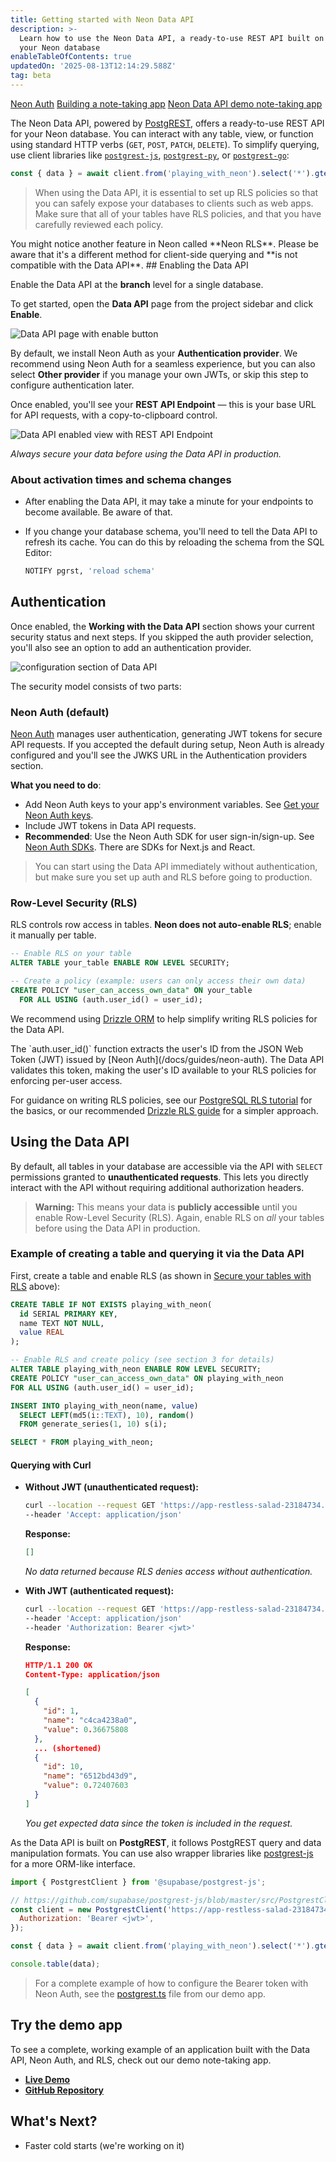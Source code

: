 ```yaml
---
title: Getting started with Neon Data API
description: >-
  Learn how to use the Neon Data API, a ready-to-use REST API built on top of
  your Neon database
enableTableOfContents: true
updatedOn: '2025-08-13T12:14:29.588Z'
tag: beta
---
```


<FeatureBetaProps feature_name="Neon Data API" />

<InfoBlock>
  <DocsList title="Related docs" theme="docs">
    <a href="/docs/guides/neon-auth">Neon Auth</a>
    <a href="/docs/data-api/demo">Building a note-taking app</a>
  </DocsList>
  <DocsList title="Demo app" theme="repo">
    <a href="https://github.com/neondatabase-labs/neon-data-api-neon-auth">Neon Data API demo note-taking app</a>
  </DocsList>
</InfoBlock>

The Neon Data API, powered by [PostgREST](https://docs.postgrest.org/en/v13/), offers a ready-to-use REST API for your Neon database. You can interact with any table, view, or function using standard HTTP verbs (`GET`, `POST`, `PATCH`, `DELETE`). To simplify querying, use client libraries like [`postgrest-js`](https://github.com/supabase/postgrest-js), [`postgrest-py`](https://github.com/supabase-community/postgrest-py), or [`postgrest-go`](https://github.com/supabase-community/postgrest-go):

```javascript shouldWrap
const { data } = await client.from('playing_with_neon').select('*').gte('value', 0.5);
```

> When using the Data API, it is essential to set up RLS policies so that you can safely expose your databases to clients such as web apps. Make sure that all of your tables have RLS policies, and that you have carefully reviewed each policy.

<Admonition type="info" title="A note on Neon RLS">
You might notice another feature in Neon called **Neon RLS**. Please be aware that it's a different method for client-side querying and **is not compatible with the Data API**.
</Admonition>

<Steps>
## Enabling the Data API

Enable the Data API at the **branch** level for a single database.

To get started, open the **Data API** page from the project sidebar and click **Enable**.

![Data API page with enable button](/docs/data-api/new_data_api.png)

By default, we install Neon Auth as your **Authentication provider**. We recommend using Neon Auth for a seamless experience, but you can also select **Other provider** if you manage your own JWTs, or skip this step to configure authentication later.

Once enabled, you'll see your **REST API Endpoint** — this is your base URL for API requests, with a copy-to-clipboard control.

![Data API enabled view with REST API Endpoint](/docs/data-api/data-api-enabled.png)

_Always secure your data before using the Data API in production._

### About activation times and schema changes

- After enabling the Data API, it may take a minute for your endpoints to become available. Be aware of that.
- If you change your database schema, you'll need to tell the Data API to refresh its cache. You can do this by reloading the schema from the SQL Editor:

  ```sql
  NOTIFY pgrst, 'reload schema'
  ```

## Authentication

Once enabled, the **Working with the Data API** section shows your current security status and next steps. If you skipped the auth provider selection, you'll also see an option to add an authentication provider.

![configuration section of Data API](/docs/data-api/data_api_config.png)

The security model consists of two parts:

### Neon Auth (default)

[Neon Auth](/docs/neon-auth/overview) manages user authentication, generating JWT tokens for secure API requests. If you accepted the default during setup, Neon Auth is already configured and you'll see the JWKS URL in the Authentication providers section.

**What you need to do**:

- Add Neon Auth keys to your app's environment variables. See [Get your Neon Auth keys](/docs/neon-auth/quick-start/nextjs#add-neon-auth-to-a-project).
- Include JWT tokens in Data API requests.
- **Recommended**: Use the Neon Auth SDK for user sign-in/sign-up. See [Neon Auth SDKs](/docs/neon-auth/sdk/nextjs/overview). There are SDKs for Next.js and React.

> You can start using the Data API immediately without authentication, but make sure you set up auth and RLS before going to production.

### Row-Level Security (RLS)

RLS controls row access in tables. **Neon does not auto-enable RLS**; enable it manually per table.

```sql
-- Enable RLS on your table
ALTER TABLE your_table ENABLE ROW LEVEL SECURITY;

-- Create a policy (example: users can only access their own data)
CREATE POLICY "user_can_access_own_data" ON your_table
  FOR ALL USING (auth.user_id() = user_id);
```

We recommend using [Drizzle ORM](/docs/guides/rls-drizzle) to help simplify writing RLS policies for the Data API.

<Admonition type="info" title="About auth.user_id()">
The `auth.user_id()` function extracts the user's ID from the JSON Web Token (JWT) issued by [Neon Auth](/docs/guides/neon-auth). The Data API validates this token, making the user's ID available to your RLS policies for enforcing per-user access.

For guidance on writing RLS policies, see our [PostgreSQL RLS tutorial](/postgresql/postgresql-administration/postgresql-row-level-security) for the basics, or our recommended [Drizzle RLS guide](/docs/guides/rls-drizzle) for a simpler approach.
</Admonition>

## Using the Data API

By default, all tables in your database are accessible via the API with `SELECT` permissions granted to **unauthenticated requests**. This lets you directly interact with the API without requiring additional authorization headers.

> **Warning:** This means your data is **publicly accessible** until you enable Row-Level Security (RLS). Again, enable RLS on _all_ your tables before using the Data API in production.

### Example of creating a table and querying it via the Data API

First, create a table and enable RLS (as shown in [Secure your tables with RLS](#secure-your-tables-with-rls) above):

```sql shouldWrap
CREATE TABLE IF NOT EXISTS playing_with_neon(
  id SERIAL PRIMARY KEY,
  name TEXT NOT NULL,
  value REAL
);

-- Enable RLS and create policy (see section 3 for details)
ALTER TABLE playing_with_neon ENABLE ROW LEVEL SECURITY;
CREATE POLICY "user_can_access_own_data" ON playing_with_neon
FOR ALL USING (auth.user_id() = user_id);

INSERT INTO playing_with_neon(name, value)
  SELECT LEFT(md5(i::TEXT), 10), random()
  FROM generate_series(1, 10) s(i);

SELECT * FROM playing_with_neon;
```

#### Querying with Curl

- **Without JWT (unauthenticated request):**

  ```bash shouldWrap
  curl --location --request GET 'https://app-restless-salad-23184734.dpl.myneon.app/playing_with_neon'
  --header 'Accept: application/json'
  ```

  **Response:**

  ```json should wrap
  []
  ```

  _No data returned because RLS denies access without authentication._

- **With JWT (authenticated request):**

  ```bash shouldWrap
  curl --location --request GET 'https://app-restless-salad-23184734.dpl.myneon.app/playing_with_neon'
  --header 'Accept: application/json'
  --header 'Authorization: Bearer <jwt>'
  ```

  **Response:**

  ```json
  HTTP/1.1 200 OK
  Content-Type: application/json

  [
    {
      "id": 1,
      "name": "c4ca4238a0",
      "value": 0.36675808
    },
    ... (shortened)
    {
      "id": 10,
      "name": "6512bd43d9",
      "value": 0.72407603
    }
  ]
  ```

  _You get expected data since the token is included in the request._

As the Data API is built on **PostgREST**, it follows PostgREST query and data manipulation formats. You can use also wrapper libraries like [postgrest-js](https://github.com/supabase/postgrest-js) for a more ORM-like interface.

```javascript shouldWrap
import { PostgrestClient } from '@supabase/postgrest-js';

// https://github.com/supabase/postgrest-js/blob/master/src/PostgrestClient.ts#L41
const client = new PostgrestClient('https://app-restless-salad-23184734.dpl.myneon.app', {
  Authorization: 'Bearer <jwt>',
});

const { data } = await client.from('playing_with_neon').select('*').gte('value', 0.5);

console.table(data);
```

> For a complete example of how to configure the Bearer token with Neon Auth, see the [postgrest.ts](https://github.com/neondatabase-labs/neon-data-api-neon-auth/blob/main/src/lib/postgrest.ts) file from our demo app.

## Try the demo app

To see a complete, working example of an application built with the Data API, Neon Auth, and RLS, check out our demo note-taking app.

- **[Live Demo](https://neon-data-api-neon-auth.vercel.app/)**
- **[GitHub Repository](https://github.com/neondatabase-labs/neon-data-api-neon-auth)**

</Steps>

## What's Next?

- Faster cold starts (we're working on it)
